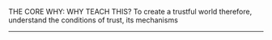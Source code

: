 THE CORE WHY: WHY TEACH THIS?
To create a trustful world
therefore, understand the conditions of trust, its mechanisms

---


